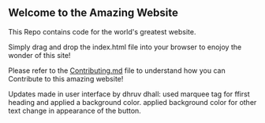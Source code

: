 ## Welcome to the Amazing Website

This Repo contains code for the world's greatest website.

Simply drag and drop the index.html file into your browser to enojoy the wonder of this site!

Please refer to the [Contributing.md](https://github.com/Kardelio/AmazingWebsite/blob/master/CONTRIBUTING.md) file to understand how you can Contribute to this amazing website!

Updates made in user interface by dhruv dhall:
 used marquee tag for ffirst heading and applied a background color.
 applied background color for other text
 change in appearance of the button. 